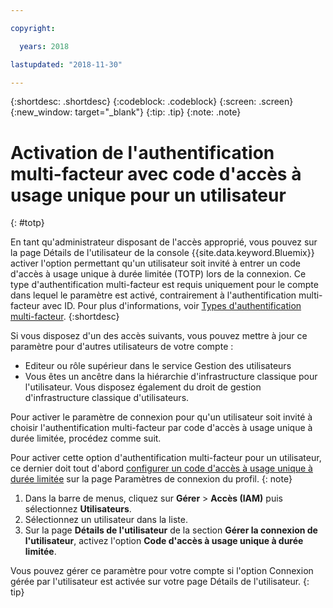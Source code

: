 ```yaml
---

copyright:

  years: 2018

lastupdated: "2018-11-30"

---
```


{:shortdesc: .shortdesc}
{:codeblock: .codeblock}
{:screen: .screen}
{:new_window: target="_blank"}
{:tip: .tip}
{:note: .note}

# Activation de l'authentification multi-facteur avec code d'accès à usage unique pour un utilisateur
{: #totp}

En tant qu'administrateur disposant de l'accès approprié, vous pouvez sur la page Détails de l'utilisateur de la console {{site.data.keyword.Bluemix}} activer l'option permettant qu'un utilisateur soit invité à entrer un code d'accès à usage unique à durée limitée (TOTP) lors de la connexion. Ce type d'authentification multi-facteur est requis uniquement pour le compte dans lequel le paramètre est activé, contrairement à l'authentification multi-facteur avec ID. Pour plus d'informations, voir [Types d'authentification multi-facteur](/docs/iam/mfatypes.html#types).
{:shortdesc}

Si vous disposez d'un des accès suivants, vous pouvez mettre à jour ce paramètre pour d'autres utilisateurs de votre compte :

* Editeur ou rôle supérieur dans le service Gestion des utilisateurs
* Vous êtes un ancêtre dans la hiérarchie d'infrastructure classique pour l'utilisateur. Vous disposez également du droit de gestion d'infrastructure classique d'utilisateurs.

Pour activer le paramètre de connexion pour qu'un utilisateur soit invité à choisir l'authentification multi-facteur par code d'accès à usage unique à durée limitée, procédez comme suit.

Pour activer cette option d'authentification multi-facteur pour un utilisateur, ce dernier doit tout d'abord [configurer un code d'accès à usage unique à durée limitée](/docs/account/login_settings.html#MFA) sur la page Paramètres de connexion du profil.
{: note}

1. Dans la barre de menus, cliquez sur **Gérer** &gt; **Accès (IAM)** puis sélectionnez **Utilisateurs**.
2. Sélectionnez un utilisateur dans la liste.
3. Sur la page **Détails de l'utilisateur** de la section **Gérer la connexion de l'utilisateur**, activez l'option **Code d'accès à usage unique à durée limitée**.

Vous pouvez gérer ce paramètre pour votre compte si l'option Connexion gérée par l'utilisateur est activée sur votre page Détails de l'utilisateur.
{: tip}
